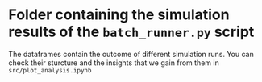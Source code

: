 # Folder containing the simulation results of the `batch_runner.py` script
The dataframes contain the outcome of different simulation runs. You can check their sturcture and the insights that we gain from them in `src/plot_analysis.ipynb`
